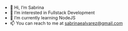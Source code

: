 - 👋 Hi, I’m Sabrina
- 👀 I’m interested in Fullstack Development
- 🌱 I’m currently learning NodeJS 
- 📫 You can reach to me at sabrinaealvarez@gmail.com

<!---
sasabrina/sasabrina is a ✨ special ✨ repository because its `README.md` (this file) appears on your GitHub profile.
You can click the Preview link to take a look at your changes.
--->
